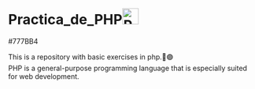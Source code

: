 # Practica_de_PHP<img src="https://w7.pngwing.com/pngs/21/535/png-transparent-php-computer-icons-wordpress-text-trademark-logo.png" jsaction="load:XAeZkd;" jsname="HiaYvf" class="n3VNCb KAlRDb" alt="Php png imágenes | PNGWing" data-noaft="1" style="width: 33px; height: 33px; margin: 0px;">

<font style="vertical-align: inherit;"><font style="vertical-align: inherit;">#777BB4</font></font>

This is a repository with basic exercises in php.🐘🟣<br>
PHP is a general-purpose programming language that is especially suited for web development.
